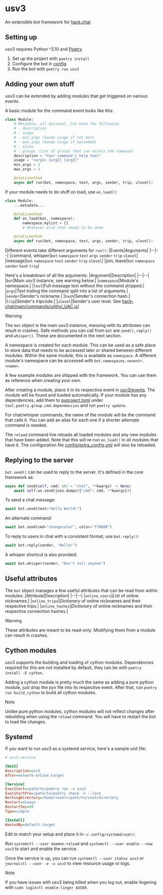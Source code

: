 # usv3
An extensible bot framework for [hack.chat](https://hack.chat)


## Setting up
usv3 requires Python ^3.10 and [Poetry](https://python-poetry.org/)
1. Set up the project with `poetry install`
2. Configure the bot in [config](../config)
3. Run the bot with `poetry run usv3`


## Adding your own stuff
usv3 can be extended by adding modules that get triggered on various events.

A basic module for the command event looks like this:
```python
class Module:
    # Metadata, all optional. Can have the following:
    # - description
    # - usage
    # - min_args (Sends usage if not met)
    # - max_args (Sends usage if exceeded)
    # - alias
    # - groups (list of groups that can access the command)
    description = "Your command's help text"
    usage = "<arg1> [arg2] [arg3]"
    min_args = 1
    max_args = 3

    @staticmethod
    async def run(bot, namespace, text, args, sender, trip, ulevel):
```
If your module needs to do stuff on load, use `on_load()`:
```python
class Module:
    ...metadata...

    @staticmethod
    def on_load(bot, namespace):
        namespace.mylist = []
        # Whatever else that needs to be done

    @staticmethod
    async def run(bot, namespace, text, args, sender, trip, ulevel):
```

Different events take different arguments for `run()`:
|Events|Arguments|
|--|--|
|command, whisper|`bot` `namespace` `text` `args` `sender` `trip` `ulevel`|
|message|`bot` `namespace` `text` `sender` `trip` `ulevel`|
|join, leave|`bot` `namespace` `sender` `hash` `trip`|

Here's a breakdown of all the arguments:
|Argument|Description|
|--|--|
|`bot`|Main usv3 instance, see warning below.|
|`namespace`|Module's namespace.|
|`text`|Full message text without the command stripped.|
|`args`|Text trailing the command split into a list of arguments.|
|`sender`|Sender's nickname.|
|`hash`|Sender's connection hash.|
|`trip`|Sender's tripcode.|
|`ulevel`|Sender's user level. See [hack-chat/main/commands/utility/_UAC.js](https://github.com/hack-chat/main/blob/752d172dd58022f5c65dc8d002ebc9da71949b1d/commands/utility/_UAC.js#L51-L60)|

> [!WARNING]
> The `bot` object is the main usv3 instance, messing with its attributes can result in crashes. Safe methods you can call from `bot` are `send()`, `reply()` and `whisper()`. These are documented in the next section.

A namespace is created for each module. This can be used as a safe place to store data that needs to be accessed later or shared between different modules. Within the same module, this is available as `namespace`. A different module's namespace can be accessed with `bot.namespaces.<event>.<name>`.

A few example modules are shipped with the framework. You can use them as reference when creating your own.

After creating a module, place it in its respective event in [usv3/events](../usv3/events). The module will be found and loaded automatically. If your module has any dependencies, add them to [pyproject.toml](../pyproject.toml) under `tool.poetry.group.cmd.dependencies` and run `poetry update`.

For chat/whisper commands, the name of the module will be the command that calls it. You can add an alias for each one if a shorter alternate command is needed.

The `reload` command live reloads all loaded modules and any new modules that have been added. Note that this will re-run `on_load()` in all modules that have it. The configuration file [config/extra_config.yml](../config/extra_config.yml) will also be reloaded.


## Replying to the server
`bot.send()` can be used to reply to the server. It's defined in the core framework as:
```python
async def send(self, cmd: str = "chat", **kwargs) -> None:
    await self.ws.send(json.dumps({"cmd": cmd, **kwargs}))
```
To send a chat message:
```python
await bot.send(text="Hello World!")
```
An alternate command:
```python
await bot.send(cmd="changecolor", color="ff0000")
```
To reply to users in chat with a consistent format, use `bot.reply()`:
```python
await bot.reply(sender, "Hello!")
```
A whisper shortcut is also provided:
```python
await bot.whisper(sender, "Don't tell anyone")
```


## Useful attributes
The `bot` object manages a few useful attributes that can be read from within modules:
|Attribute|Description|
|--|--|
|`online_users`|*List* of online nicknames.|
|`online_trips`|*Dictionary* of online nicknames and their respective trips.|
|`online_hashes`|*Dictionary* of online nicknames and their respective connection hashes.|

> [!WARNING]
> These attributes are meant to be read-only. Modifying them from a module can result in crashes.


## Cython modules
usv3 supports the building and loading of cython modules. Dependencies required for this are not installed by default, they can be with `poetry install -E cython`.

Adding a cython module is pretty much the same as adding a pure python module, just drop the pyx file into its respective event. After that, run `poetry run build_cython` to build all cython modules.

> [!NOTE]
> Unlike pure python modules, cython modules will not reflect changes after rebuilding when using the `reload` command. You will have to restart the bot to load the changes.


## Systemd
If you want to run usv3 as a systemd service, here's a sample unit file:
```ini
# usv3.service

[Unit]
Description=usv3
After=network-online.target

[Service]
ExecStart=/path/to/poetry run -n usv3
ExecStartPre=/path/to/poetry check -n --lock
WorkingDirectory=/home/<user>/path/to/usv3/directory
Restart=always
RestartSec=60
Type=simple

[Install]
WantedBy=default.target
```
Edit to match your setup and place it in `~/.config/systemd/user/`.

Run `systemctl --user daemon-reload` and `systemctl --user enable --now usv3` to start and enable the service.

Once the service is up, you can run `systemctl --user status usv3` or `journalctl --user -e -u usv3` to view resource usage or logs.

> [!NOTE]
> If you have issues with usv3 being killed when you log out, enable lingering with `sudo loginctl enable-linger $USER`.
